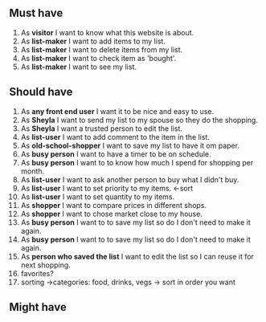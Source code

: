 ## Must have
1. As **visitor** I want to know what this website is about.
2. As **list-maker** I want to add items to my list.
3. As **list-maker** I want to delete items from my list.
4. As **list-maker** I want to check item as 'bought'.
5. As **list-maker** I want to see my list.



## Should have

1. As **any front end user** I want it to be nice and easy to use.
5. As **Sheyla** I want to send my list to my spouse so they do the shopping.
6. As **Sheyla** I want a trusted person to edit the list.
7. As **list-user** I want to add comment to the item in the list.
8. As **old-school-shopper** I want to save my list to have it om paper.
9. As **busy person** I want to have a timer to be on schedule.
10. As **busy person** I want to to know how much I spend for shopping per month.
11. As **list-user** I want to ask another person to buy what I didn't buy.
12. As **list-user** I want to set priority to my items. <-sort
13. As **list-user** I want to set quantity to my items.
14. As **shopper** I want to compare prices in different shops.
15. As **shopper** I want to chose market close to my house.
16. As **busy person** I want to to save my list so do I don't need to make it again.
16. As **busy person** I want to to save my list so do I don't need to make it again.
17. As **person who saved the list**  I want to edit the list so I can reuse it for next shopping.
18. favorites?
19. sorting ->categories: food, drinks, vegs -> sort in order you want
## Might have